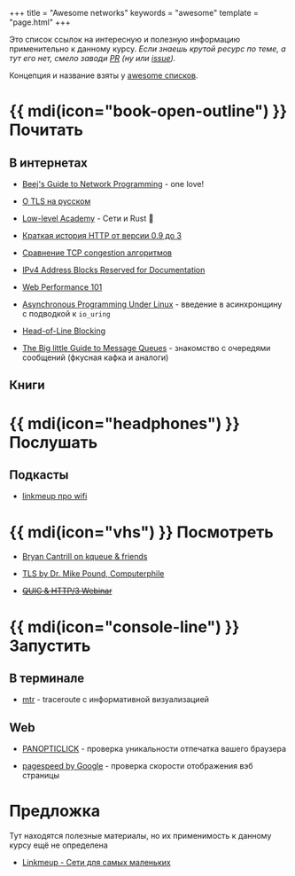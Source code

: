 +++
title = "Awesome networks"
keywords = "awesome"
template = "page.html"
+++

Это список ссылок на интересную и полезную информацию применительно к данному курсу.
*Если знаешь крутой ресурс по теме, а тут его нет, смело заводи [PR](https://github.com/insysnw/insysnw.github.io-source/pulls) (ну или [issue](https://github.com/insysnw/insysnw.github.io-source/issues/new)).*

Концепция и название взяты у [awesome списков](https://github.com/topics/awesome).

# {{ mdi(icon="book-open-outline") }} Почитать
 
## В интернетах

* [Beej's Guide to Network Programming](https://beej.us/guide/bgnet/html/) - one love!

* [О TLS на русском](https://tls.dxdt.ru/tls.html)

* [Low-level Academy](https://lowlvl.org/) - Сети и Rust 🦀

* [Краткая история HTTP от версии 0.9 до 3](https://scorpil.com/post/the-long-road-to-http3/)

* [Сравнение TCP congestion алгоритмов](https://toonk.io/tcp-bbr-exploring-tcp-congestion-control/index.html)

* [IPv4 Address Blocks Reserved for Documentation](https://tools.ietf.org/html/rfc5737)

* [Web Performance 101](https://3perf.com/talks/web-perf-101)

* [Asynchronous Programming Under Linux](https://unixism.net/loti/async_intro.html) - введение в асинхронщину с подводкой к `io_uring`

* [Head-of-Line Blocking](https://calendar.perfplanet.com/2020/head-of-line-blocking-in-quic-and-http-3-the-details/)

* [The Big little Guide to Message Queues](https://sudhir.io/the-big-little-guide-to-message-queues/) - знакомство с очередями сообщений (фкусная кафка и аналоги)

## Книги

# {{ mdi(icon="headphones") }} Послушать

## Подкасты

* [linkmeup про wifi](https://linkmeup.ru/blog/554.html)

# {{ mdi(icon="vhs") }} Посмотреть

* [Bryan Cantrill on kqueue & friends](https://youtu.be/l6XQUciI-Sc?t=3311)

* [TLS by Dr. Mike Pound, Computerphile](https://youtu.be/0TLDTodL7Lc)

* ~~[QUIC & HTTP/3 Webinar](https://www.youtube.com/watch?v=7EIUvzw4DM4)~~

# {{ mdi(icon="console-line") }} Запустить

## В терминале

* [mtr](https://www.bitwizard.nl/mtr/) - traceroute с информативной визуализацией

## Web

* [PANOPTICLICK](https://panopticlick.eff.org/) - проверка уникальности отпечатка вашего браузера

* [pagespeed by Google](https://developers.google.com/speed/pagespeed/insights/) - проверка скорости отображения вэб страницы

# Предложка

Тут находятся полезные материалы, но их применимость к данному курсу ещё не определена

* [Linkmeup - Сети для самых маленьких](https://linkmeup.ru/blog/11.html)

